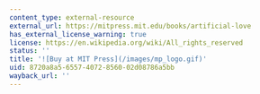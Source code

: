 ```yaml
---
content_type: external-resource
external_url: https://mitpress.mit.edu/books/artificial-love
has_external_license_warning: true
license: https://en.wikipedia.org/wiki/All_rights_reserved
status: ''
title: '![Buy at MIT Press](/images/mp_logo.gif)'
uid: 8720a8a5-6557-4072-8560-02d08786a5bb
wayback_url: ''
---
```

